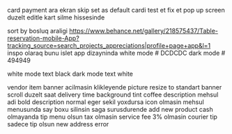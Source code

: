 card payment ara ekran skip
set as default cardi test et fix et
pop up screen duzelt editle kart silme hissesinde




sort by bosluq araligi
https://www.behance.net/gallery/218575437/Table-reservation-mobile-App?tracking_source=search_projects_appreciations|profile+page+app&l=1
inspo olaraq bunu islet app dizayninda
white mode  # DCDCDC
dark mode # 494949

white mode text black
dark mode text white

vendor item banner acilmasin klikleyende
picture resize to standart banner
scroll duzelt
saat delivery time background tint
coffee description mehsul adi bold description normal 
eger sekil yoxdursa icon olmasin
mehsul menusunda say boxu silinsin
saga surusdurende add new product 
cash olmayanda tip menu olsun
tax olmasin
service fee 3% olmasin 
courier tip sadece tip olsun 
new address error

